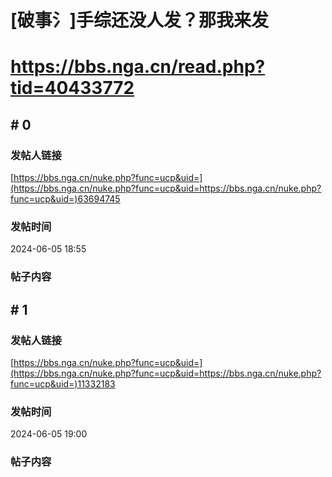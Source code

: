 # [破事氵]手综还没人发？那我来发
# https://bbs.nga.cn/read.php?tid=40433772

## \# 0
### 发帖人链接
[https://bbs.nga.cn/nuke.php?func=ucp&uid=](https://bbs.nga.cn/nuke.php?func=ucp&uid=https://bbs.nga.cn/nuke.php?func=ucp&uid=)63694745

### 发帖时间
2024-06-05 18:55

### 帖子内容


## \# 1
### 发帖人链接
[https://bbs.nga.cn/nuke.php?func=ucp&uid=](https://bbs.nga.cn/nuke.php?func=ucp&uid=https://bbs.nga.cn/nuke.php?func=ucp&uid=)11332183

### 发帖时间
2024-06-05 19:00

### 帖子内容


